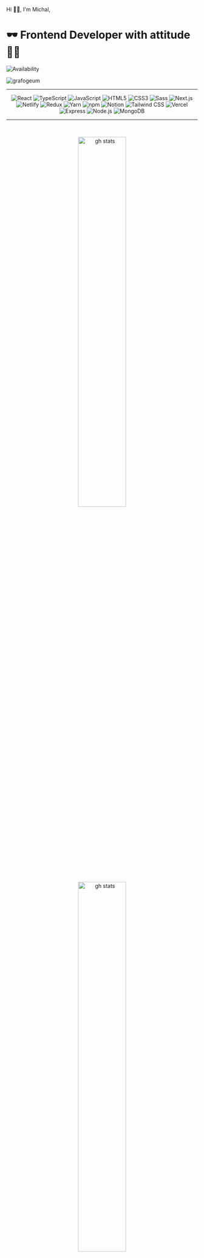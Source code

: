 
 <span align="left">Hi 👋🏼, I'm Michal,</span>
<h1 align="left"><span>  🕶️ Frontend Developer with attitude 🤘🏿</span></h1>

![Availability](https://img.shields.io/badge/Availability-Online-brightgreen)
<p align="left"> <img src="https://komarev.com/ghpvc/?username=grafogeum&label=Profile%20views&color=0e75b6&style=flat" alt="grafogeum" /> </p>


<!-- ![GitHub Status](https://github.com/user/repo/workflows/Build/badge.svg)
[![Build Status](https://travis-ci.com/user/repo.svg?branch=master)](https://travis-ci.com/user/repo) -->

---
<p align="center">
  <img src="https://img.shields.io/badge/React-61DAFB?logo=react&logoColor=black" alt="React">
  <img src="https://img.shields.io/badge/TypeScript-3178C6?logo=typescript&logoColor=black" alt="TypeScript">
  <img src="https://img.shields.io/badge/JavaScript-F7DF1E?logo=javascript&logoColor=black" alt="JavaScript">
  <img src="https://img.shields.io/badge/HTML5-E34F26?logo=html5&logoColor=black" alt="HTML5">
  <img src="https://img.shields.io/badge/CSS3-1572B6?logo=css3&logoColor=black" alt="CSS3">
  <img src="https://img.shields.io/badge/Sass-CC6699?logo=sass&logoColor=black" alt="Sass">
  <img src="https://img.shields.io/badge/Next.js-000000?logo=next.js&logoColor=black" alt="Next.js">
  <img src="https://img.shields.io/badge/Netlify-00C7B7?logo=netlify&logoColor=black" alt="Netlify">
  <img src="https://img.shields.io/badge/Redux-764ABC?logo=redux&logoColor=black" alt="Redux">
  <img src="https://img.shields.io/badge/Yarn-2C8EBB?logo=yarn&logoColor=black" alt="Yarn">
  <img src="https://img.shields.io/badge/npm-CB3837?logo=npm&logoColor=black" alt="npm">
  <img src="https://img.shields.io/badge/Notion-000000?logo=notion&logoColor=black" alt="Notion">
  <img src="https://img.shields.io/badge/Tailwind CSS-38B2AC?logo=tailwind-css&logoColor=white" alt="Tailwind CSS">
  <img src="https://img.shields.io/badge/Vercel-000000?logo=vercel&logoColor=black" alt="Vercel">
<img src="https://img.shields.io/badge/Express-000000?logo=express&logoColor=black" alt="Express">
<img src="https://img.shields.io/badge/Node.js-339933?logo=node.js&logoColor=black" alt="Node.js">
<img src="https://img.shields.io/badge/MongoDB-47A248?logo=mongodb&logoColor=black" alt="MongoDB">

</p>

---

<br>
<div>

<p align="center"><img src="https://github-readme-stats.vercel.app/api/top-langs?username=grafogeum&show_icons=true&locale=en&layout=compact" width="50%" alt="gh stats"/> </p>
<p align="center"><img src="https://github-readme-stats.vercel.app/api?username=grafogeum&show_icons=true&locale=en" width="50%" alt="gh stats"/></p>
<p align="center"><img src="https://github-readme-streak-stats.herokuapp.com/?user=grafogeum" width="50%" alt="gh stats"/></p>
 
  <div  align="left">
    <a href="https://app.daily.dev/majk"><img src="https://api.daily.dev/devcards/530bc822f1514857b9595aa470326df3.png?r=wrz" width="200" alt="Michal's Dev Card"/></a>
  </div>
</div>


